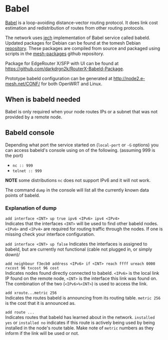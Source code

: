 # Babel

[Babel](https://www.irif.fr/~jch/software/babel/) is a loop-avoiding distance-vector routing protocol. It does link cost estimation and redistribution of routes from other routing protocols. 

The network uses [jech](https://github.com/jech/babeld) implementation of Babel service called babeld. Updated packages for Debian can be found at the tomesh Debian [repository](https://repo.tomesh.net/repos/apt/debian/pool/main/b/babeld/). These packages are compiled from source and packaged using scripts in the [mesh-packages](https://github.com/tomeshnet/mesh-packages/tree/master/packages/babeld) github repository.

Package for EdgeRouter X/SFP with UI can be found at https://github.com/darkdrgn2k/RouterX-Babeld-Package.

Prototype babeld configuration can be generated at http://node2.e-mesh.net/CONF/ for both OpenWRT and Linux.

## When is babeld needed

Babel is only required when your node routes IPs or a subnet that was not provided by a remote node.

## Babeld console

Depending what port the service started on (`local-port` or `-G` options) you can access babeld's console using on of the following. (assuming 999 is the port)

- `nc :: 999`
- `telnet :: 999`

**NOTE** some distributions `nc` does not support IPv6 and it will not work.

The command `dump` in the console will list all the currently known data points of babeld.

### Explanation of dump

`add interface <INT> up true ipv6 <IPv6> ipv4 <IPv4>`  
Indicates that the interfaces `<INT>` will be used to find other babeld nodes. `<IPv6>` and `<IPv4>` are required for routing traffic through the nodes. If one is missing check your interface configuration.

`add interface <INT> up false`
Indicates the interfaces is assigned to babeld, but are currently not functional (cable not plugged in, or simply down)/

`add neighbour f3ecb0 address <IPv6> if <INT> reach ffff ureach 0000 rxcost 96 txcost 96 cost`  
Indicates nodes found directly connected to babeld. `<IPv6>` is the local link IP found on the remote node,  `<INT>` is the interface this link was found on. The combination of the two (`<IPv6>%<INT>`) is used to access the link.

`add xroute...metric 256`  
Indicates the routes babeld is announcing from its routing table. `metric 256` is the cost that it is announced as.

`add route ...`  
Indicates routes that babeld has learned about in the network. `installed yes` or `installed no` indicates if this route is actively being used by being installed in the node's route table. Make note of `metric` numbers as they inform if the link will be used or not.
